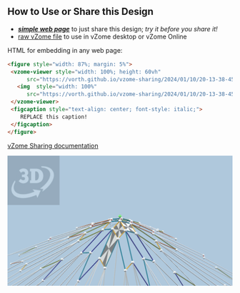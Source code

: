 
## How to Use or Share this Design

 - [***simple web page***](<https://vorth.github.io/vzome-sharing/2024/01/10/20-13-38-45-arbitrary/>) to just share this design; *try it before you share it!*
 - [raw vZome file](<https://raw.githubusercontent.com/vorth/vzome-sharing/main/2024/01/10/20-13-38-45-arbitrary/45-arbitrary.vZome>) to use in vZome desktop or vZome Online
 
 HTML for embedding in any web page:
 ```html
<figure style="width: 87%; margin: 5%">
  <vzome-viewer style="width: 100%; height: 60vh"
       src="https://vorth.github.io/vzome-sharing/2024/01/10/20-13-38-45-arbitrary/45-arbitrary.vZome" >
    <img  style="width: 100%"
       src="https://vorth.github.io/vzome-sharing/2024/01/10/20-13-38-45-arbitrary/45-arbitrary.png" >
  </vzome-viewer>
  <figcaption style="text-align: center; font-style: italic;">
     REPLACE this caption!
  </figcaption>
</figure>
 ```

[vZome Sharing documentation](https://vzome.github.io/vzome/sharing.html#how-it-works)

![Image](<45-arbitrary.png>)

